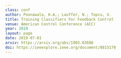 ```yaml
---
class: conf
author: Poonawala, H.A.; Lauffer, N.; Topcu, U.
title: Training Classifiers For Feedback Control
venue: American Control Conference (ACC)
year: 2019
layout: page
date: 2019-07-01
arxiv: https://arxiv.org/abs/1903.03688
doi: https://ieeexplore.ieee.org/document/8815170
---
```

